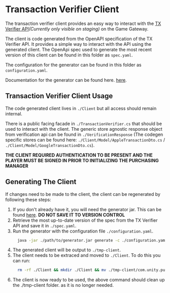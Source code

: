 # Transaction Verifier Client

The transaction verifier client provides an easy way to interact with the [TX Verifier API](https://staging.services.docs.unity.com/iap-transaction-verifier/v1/)_(Currently only visible on staging)_ on the Game Gateway.

The client is code generated from the OpenAPI specification of the TX Verifier API. It provides a simple way to interact with the API using the generated client. The OpenApi spec used to generate the most recent version of this client can be found in this folder as `spec.yaml`.

The configuration for the generator can be found in this folder as `configuration.yaml`.

Documentation for the generator can be found here. [here](https://pages.prd.mz.internal.unity3d.com/unity-common-openapi-generators/docs/csharp-generator/).

## Transaction Verifier Client Usage

The code generated client lives in `./Client` but all access should remain internal.

There is a public facing facade in `./TransactionVerifier.cs` that should be used to interact with the client. The generic store agnostic response object from verification api can be found in `./VerificationResponse` (The codegen specific stores can be found here: `./Client/Model/AppleTransactionDto.cs` / `./Client/Model/GoogleTransactionDto.cs`).

**THE CLIENT REQUIRED AUTHENTICATION TO BE PRESENT AND THE PLAYER MUST BE SIGNED IN PRIOR TO INITIALIZING THE PURCHASING MANAGER**

## Generating The Client

If changes need to be made to the client, the client can be regenerated by following these steps:

1. If you don't already have it, you will need the generator jar. This can be found [here](https://pages.prd.mz.internal.unity3d.com/unity-common-openapi-generators/docs/csharp-generator/). **DO NOT SAVE IT TO VERSION CONTROL**
2. Retrieve the most up-to-date version of the spec from the TX Verifier API and save it in `./spec.yaml`.
3. Run the generator with the configuration file `./configuration.yaml`.
    ```bash
      java -jar ./path/to/generator.jar generate -c ./configuration.yaml
    ```
4. The generated client will be output to `./tmp-client`.
5. The client needs to be extraced and moved to `./Client`. To do this you can run:
    ```bash
      rm -rf ./Client && mkdir ./Client && mv ./tmp-client/com.unity.purchasing.transaction-verifier/Runtime/* ./Client/ && rm -rf ./tmp-client
    ```
6. The client is now ready to be used, the above command should clean up the ./tmp-client folder. as it is no longer needed.
